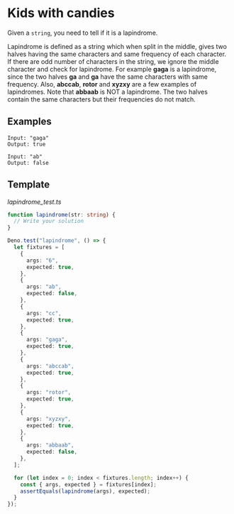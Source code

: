 # Kids with candies

Given a `string`, you need to tell if it is a lapindrome.

Lapindrome is defined as a string which when split in the middle,
gives two halves having the same characters and same frequency of
each character. If there are odd number of characters in the string,
we ignore the middle character and check for lapindrome. For example
**gaga** is a lapindrome, since the two halves **ga** and **ga** have
the same characters with same frequency. Also, **abccab**, **rotor** and
**xyzxy** are a few examples of lapindromes. Note that **abbaab** is NOT
a lapindrome. The two halves contain the same characters but their
frequencies do not match.

## Examples

```
Input: "gaga"
Output: true

Input: "ab"
Output: false
```

## Template

_lapindrome_test.ts_

```ts
function lapindrome(str: string) {
  // Write your solution
}

Deno.test("lapindrome", () => {
  let fixtures = [
    {
      args: "6",
      expected: true,
    },
    {
      args: "ab",
      expected: false,
    },
    {
      args: "cc",
      expected: true,
    },
    {
      args: "gaga",
      expected: true,
    },
    {
      args: "abccab",
      expected: true,
    },
    {
      args: "rotor",
      expected: true,
    },
    {
      args: "xyzxy",
      expected: true,
    },
    {
      args: "abbaab",
      expected: false,
    },
  ];

  for (let index = 0; index < fixtures.length; index++) {
    const { args, expected } = fixtures[index];
    assertEquals(lapindrome(args), expected);
  }
});
```
